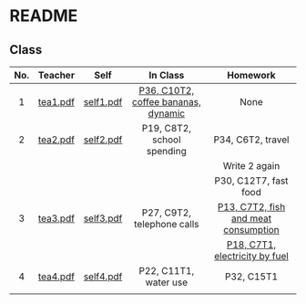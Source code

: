 # README

## Class

| No.  |                Teacher                 |               Self                |                           In Class                           |                           Homework                           |
| :--: | :------------------------------------: | :-------------------------------: | :----------------------------------------------------------: | :----------------------------------------------------------: |
|  1   | [tea1.pdf](note_teacher/teacher_1.pdf) | [self1.pdf](note_self/self_1.pdf) | [P36, C10T2, coffee bananas, dynamic](TASK1/C10T2_coffee_bananas.md) |                             None                             |
|  2   | [tea2.pdf](note_teacher/teacher_2.pdf) | [self2.pdf](note_self/self_2.pdf) |                  P19, C8T2, school spending                  |                      P34, C6T2, travel                       |
|      |                                        |                                   |                                                              |                        Write 2 again                         |
|      |                                        |                                   |                                                              |                    P30, C12T7, fast food                     |
|  3   | [tea3.pdf](note_teacher/teacher_3.pdf) | [self3.pdf](note_self/self_3.pdf) |                  P27, C9T2, telephone calls                  | [P13, C7T2, fish and meat consumption](TASK1/C7T2_fish_and_meat_consumption.md) |
|      |                                        |                                   |                                                              | [P18, C7T1, electricity by fuel](TASK1/C7T1_electricity_by_fuel.md) |
|  4   | [tea4.pdf](note_teacher/teacher_4.pdf) | [self4.pdf](note_self/self_4.pdf) |                    P22, C11T1, water use                     |                          P32, C15T1                          |
|      |                                        |                                   |                                                              |                                                              |
